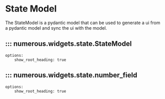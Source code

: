 # State Model

The StateModel is a pydantic model that can be used to generate a ui from a pydantic model and sync the ui with the model.

## ::: numerous.widgets.state.StateModel
    options:
        show_root_heading: true

## ::: numerous.widgets.state.number_field
    options:
        show_root_heading: true

